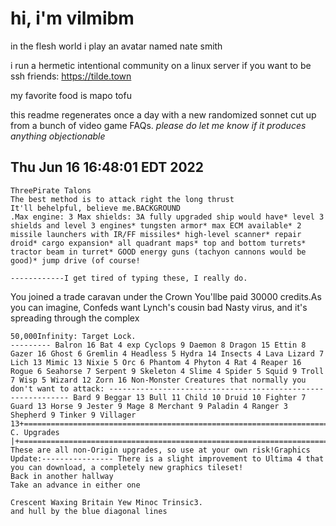 # hi, i'm vilmibm

in the flesh world i play an avatar named nate smith

i run a hermetic intentional community on a linux server if you want to be ssh friends: https://tilde.town

my favorite food is mapo tofu

this readme regenerates once a day with a new randomized sonnet cut up from a bunch of video game FAQs.
_please do let me know if it produces anything objectionable_

## Thu Jun 16 16:48:01 EDT 2022

    ThreePirate Talons
    The best method is to attack right the long thrust
    It'll behelpful, believe me.BACKGROUND
    .Max engine: 3 Max shields: 3A fully upgraded ship would have* level 3 shields and level 3 engines* tungsten armor* max ECM available* 2 missile launchers with IR/FF missiles* high-level scanner* repair droid* cargo expansion* all quadrant maps* top and bottom turrets* tractor beam in turret* GOOD energy guns (tachyon cannons would be good)* jump drive (of course!
    
    ------------I get tired of typing these, I really do.
      You joined a trade caravan under the Crown
    You'llbe paid 30000 credits.As you can imagine, Confeds want Lynch's cousin bad
    Nasty virus, and it's spreading through the complex
    
    50,000Infinity: Target Lock.
    --------- Balron 16 Bat 4 exp Cyclops 9 Daemon 8 Dragon 15 Ettin 8 Gazer 16 Ghost 6 Gremlin 4 Headless 5 Hydra 14 Insects 4 Lava Lizard 7 Lich 13 Mimic 13 Nixie 5 Orc 6 Phantom 4 Phyton 4 Rat 4 Reaper 16 Rogue 6 Seahorse 7 Serpent 9 Skeleton 4 Slime 4 Spider 5 Squid 9 Troll 7 Wisp 5 Wizard 12 Zorn 16 Non-Monster Creatures that normally you don't want to attack: ------------------------------------------------------------- Bard 9 Beggar 13 Bull 11 Child 10 Druid 10 Fighter 7 Guard 13 Horse 9 Jester 9 Mage 8 Merchant 9 Paladin 4 Ranger 3 Shepherd 9 Tinker 9 Villager 13+=============================================================================+| C. Upgrades |+=============================================================================+Note: These are all non-Origin upgrades, so use at your own risk!Graphics Update:---------------- There is a slight improvement to Ultima 4 that you can download, a completely new graphics tileset!
    Back in another hallway
    Take an advance in either one
    
    Crescent Waxing Britain Yew Minoc Trinsic3.
    and hull by the blue diagonal lines
